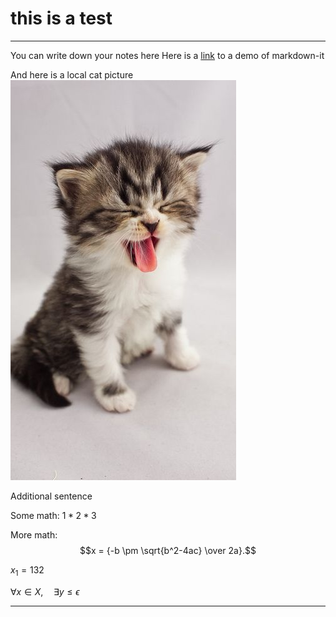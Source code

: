 
# this is a test

---

You can write down your notes here
Here is a [link](https://markdown-it.github.io/) to a demo of markdown-it

And here is a local cat picture
![local image](images/cat_picture.jpg)

Additional sentence

Some math: $1 *2* 3$

More math:  $$x = {-b \pm \sqrt{b^2-4ac} \over 2a}.$$

$x_1 = 132$

$\forall x \in X, \quad \exists y \leq \epsilon$

---